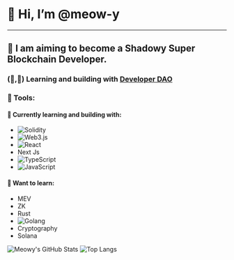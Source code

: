 # 👋 Hi, I’m @meow-y
---
 ## 🌱 I am aiming to become a Shadowy Super Blockchain Developer.

### (🧱,🚀) Learning and building with [Developer DAO](https://twitter.com/developer_dao)





### 🌈 Tools:

<h4>🌿 Currently learning and building with:</h4> 

<p align="left">
 
 
 <ul>
 <li><img alt="Solidity" src="https://img.shields.io/badge/-Solidity-BAC9F9?style=flat-square&logo=solidity&logoColor=363636" /></li>
  <li> <img alt="Web3.js" src="https://img.shields.io/badge/-Web3.js-F16822?style=flat-square&logo=web3.js&logoColor=white" /></li>
  <li>  <img alt="React" src="https://img.shields.io/badge/-React-1DA6D0?style=flat-square&logo=react&logoColor=white" /></li>
  <li> Next Js</li>
  <li><img alt="TypeScript" src="https://img.shields.io/badge/-TypeScript-007ACC?style=flat-square&logo=typescript&logoColor=white" /></li>
<li><img alt="JavaScript" src="https://img.shields.io/badge/-JavaScript-F0DB4F?style=flat-square&logo=javascript&logoColor=black" /></li>
 

</ul>


</p>


<h4> 🧠 Want to learn: </h4> 

<p align="left">


<ul>
 
  <li>MEV</li>
  <li>ZK</li>
  <li>Rust</li>
  <li> <img alt="Golang" src="https://img.shields.io/badge/-Golang-6AD7E4?style=flat-square&logo=Go&logoColor=black" /></li>
  <li>Cryptography</li>
  <li>Solana</li>

</ul>
  
 

</p>

![Meowy's GitHub Stats](https://github-readme-stats.vercel.app/api?username=meow-y&count_private=true&show_icons=true&custom_title=Github%20Status&hide=issues&theme=radical)
![Top Langs](https://github-readme-stats.vercel.app/api/top-langs/?username=meow-y&langs_count=6&hide=TeXt&hide_border=true&layout=compact&theme=radical)






<!---
meowy is a ✨ special ✨ repository because its `README.md` (this file) appears on your GitHub profile.
You can click the Preview link to take a look at your changes.
--->
